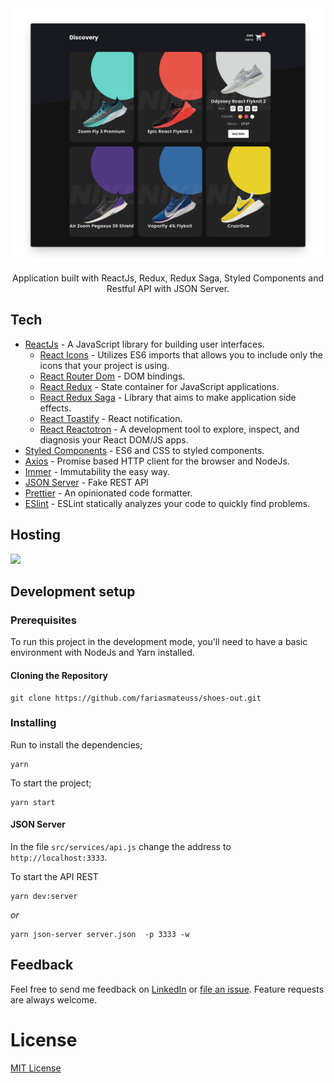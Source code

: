 <img src=".github/thumbnail.png" />

<p align="center">
  Application built with ReactJs, Redux, Redux Saga, Styled Components and Restful API with JSON Server.
</p>

## Tech

- [ReactJs](https://reactjs.org) - A JavaScript library for building user interfaces.
  - [React Icons](https://styled-components.com/) - Utilizes ES6 imports that allows you to include only the icons that your project is using.
  - [React Router Dom](https://github.com/ReactTraining/react-router/tree/master/packages/react-router-dom) - DOM bindings.
  - [React Redux](https://redux.js.org/basics/usage-with-react) - State container for JavaScript applications.
  - [React Redux Saga](https://redux-saga.js.org/) - Library that aims to make application side effects.
  - [React Toastify](https://github.com/fkhadra/react-toastify) - React notification.
  - [React Reactotron](https://github.com/infinitered/reactotron) - A development tool to explore, inspect, and diagnosis your React DOM/JS apps.
- [Styled Components](https://eslint.org) - ES6 and CSS to styled components.
- [Axios](https://github.com/axios/axios) - Promise based HTTP client for the browser and NodeJs.
- [Immer](https://github.com/immerjs/immer) - Immutability the easy way.
- [JSON Server](https://github.com/typicode/json-server) - Fake REST API
- [Prettier](https://prettier.io/docs/en/cli.html) - An opinionated code formatter.
- [ESlint](https://eslint.org) - ESLint statically analyzes your code to quickly find problems.

## Hosting

<p>
  <a aria-label="Vercel logo" href="https://shoes-out.vercel.app/">
    <img src="https://img.shields.io/badge/Hosting%20%20Vercel-000000.svg?style=for-the-badge&logo=vercel&labelColor=000000&logoWidth=20">
  </a>
</p>

## Development setup

### Prerequisites

To run this project in the development mode, you'll need to have a basic environment with NodeJs and Yarn installed.

#### Cloning the Repository

```
git clone https://github.com/fariasmateuss/shoes-out.git
```

### Installing

Run to install the dependencies;

```
yarn
```

To start the project;

```
yarn start
```

#### JSON Server

In the file `src/services/api.js` change the address to `http://localhost:3333`.

To start the API REST

```
yarn dev:server
```

_or_

```
yarn json-server server.json  -p 3333 -w
```

## Feedback

Feel free to send me feedback on [LinkedIn](https://www.linkedin.com/in/fariasmateuss/) or [file an issue](https://github.com/fariasmateuss/shoes-out/issues/new).
Feature requests are always welcome.

# License

[MIT License](/LICENSE)
